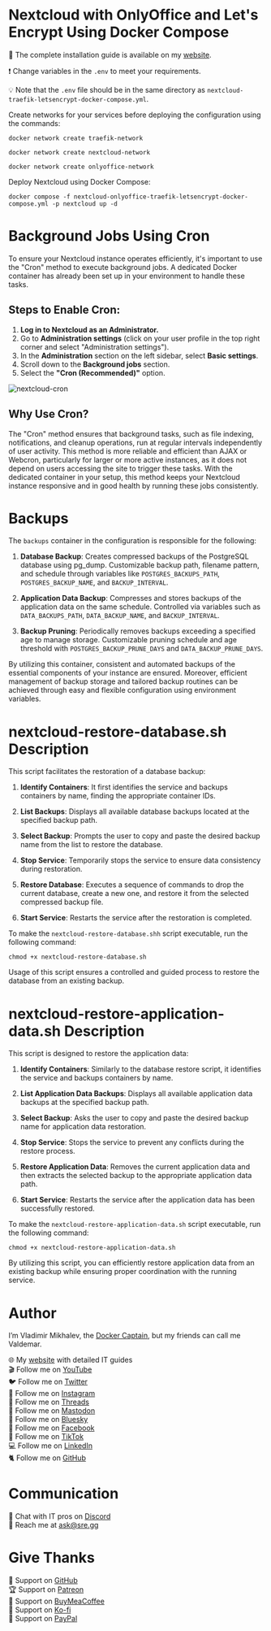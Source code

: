 # Nextcloud with OnlyOffice and Let's Encrypt Using Docker Compose

📙 The complete installation guide is available on my [website](https://www.heyvaldemar.com/install-nextcloud-with-onlyoffice-using-docker-compose/).

❗ Change variables in the `.env` to meet your requirements.

💡 Note that the `.env` file should be in the same directory as `nextcloud-traefik-letsencrypt-docker-compose.yml`.

Create networks for your services before deploying the configuration using the commands:

`docker network create traefik-network`

`docker network create nextcloud-network`

`docker network create onlyoffice-network`

Deploy Nextcloud using Docker Compose:

`docker compose -f nextcloud-onlyoffice-traefik-letsencrypt-docker-compose.yml -p nextcloud up -d`

# Background Jobs Using Cron

To ensure your Nextcloud instance operates efficiently, it's important to use the "Cron" method to execute background jobs. A dedicated Docker container has already been set up in your environment to handle these tasks.

## Steps to Enable Cron:

1. **Log in to Nextcloud as an Administrator.**
2. Go to **Administration settings** (click on your user profile in the top right corner and select "Administration settings").
3. In the **Administration** section on the left sidebar, select **Basic settings**.
4. Scroll down to the **Background jobs** section.
5. Select the **"Cron (Recommended)"** option.

![nextcloud-cron](https://github.com/user-attachments/assets/bf3399ef-c859-499b-b992-fd5d4eeb5f0b)

## Why Use Cron?

The "Cron" method ensures that background tasks, such as file indexing, notifications, and cleanup operations, run at regular intervals independently of user activity. This method is more reliable and efficient than AJAX or Webcron, particularly for larger or more active instances, as it does not depend on users accessing the site to trigger these tasks. With the dedicated container in your setup, this method keeps your Nextcloud instance responsive and in good health by running these jobs consistently.

# Backups

The `backups` container in the configuration is responsible for the following:

1. **Database Backup**: Creates compressed backups of the PostgreSQL database using pg_dump.
Customizable backup path, filename pattern, and schedule through variables like `POSTGRES_BACKUPS_PATH`, `POSTGRES_BACKUP_NAME`, and `BACKUP_INTERVAL`.

2. **Application Data Backup**: Compresses and stores backups of the application data on the same schedule. Controlled via variables such as `DATA_BACKUPS_PATH`, `DATA_BACKUP_NAME`, and `BACKUP_INTERVAL`.

3. **Backup Pruning**: Periodically removes backups exceeding a specified age to manage storage. Customizable pruning schedule and age threshold with `POSTGRES_BACKUP_PRUNE_DAYS` and `DATA_BACKUP_PRUNE_DAYS`.

By utilizing this container, consistent and automated backups of the essential components of your instance are ensured. Moreover, efficient management of backup storage and tailored backup routines can be achieved through easy and flexible configuration using environment variables.

# nextcloud-restore-database.sh Description

This script facilitates the restoration of a database backup:

1. **Identify Containers**: It first identifies the service and backups containers by name, finding the appropriate container IDs.

2. **List Backups**: Displays all available database backups located at the specified backup path.

3. **Select Backup**: Prompts the user to copy and paste the desired backup name from the list to restore the database.

4. **Stop Service**: Temporarily stops the service to ensure data consistency during restoration.

5. **Restore Database**: Executes a sequence of commands to drop the current database, create a new one, and restore it from the selected compressed backup file.

6. **Start Service**: Restarts the service after the restoration is completed.

To make the `nextcloud-restore-database.shh` script executable, run the following command:

`chmod +x nextcloud-restore-database.sh`

Usage of this script ensures a controlled and guided process to restore the database from an existing backup.

# nextcloud-restore-application-data.sh Description

This script is designed to restore the application data:

1. **Identify Containers**: Similarly to the database restore script, it identifies the service and backups containers by name.

2. **List Application Data Backups**: Displays all available application data backups at the specified backup path.

3. **Select Backup**: Asks the user to copy and paste the desired backup name for application data restoration.

4. **Stop Service**: Stops the service to prevent any conflicts during the restore process.

5. **Restore Application Data**: Removes the current application data and then extracts the selected backup to the appropriate application data path.

6. **Start Service**: Restarts the service after the application data has been successfully restored.

To make the `nextcloud-restore-application-data.sh` script executable, run the following command:

`chmod +x nextcloud-restore-application-data.sh`

By utilizing this script, you can efficiently restore application data from an existing backup while ensuring proper coordination with the running service.

# Author

I’m Vladimir Mikhalev, the [Docker Captain](https://www.docker.com/captains/vladimir-mikhalev/), but my friends can call me Valdemar.

🌐 My [website](https://www.heyvaldemar.com/) with detailed IT guides\
🎬 Follow me on [YouTube](https://www.youtube.com/channel/UCf85kQ0u1sYTTTyKVpxrlyQ?sub_confirmation=1)\
🐦 Follow me on [Twitter](https://twitter.com/heyValdemar)\
🎨 Follow me on [Instagram](https://www.instagram.com/heyvaldemar/)\
🧵 Follow me on [Threads](https://www.threads.net/@heyvaldemar)\
🐘 Follow me on [Mastodon](https://mastodon.social/@heyvaldemar)\
🧊 Follow me on [Bluesky](https://bsky.app/profile/heyvaldemar.bsky.social)\
🎸 Follow me on [Facebook](https://www.facebook.com/heyValdemarFB/)\
🎥 Follow me on [TikTok](https://www.tiktok.com/@heyvaldemar)\
💻 Follow me on [LinkedIn](https://www.linkedin.com/in/heyvaldemar/)\
🐈 Follow me on [GitHub](https://github.com/heyvaldemar)

# Communication

👾 Chat with IT pros on [Discord](https://discord.gg/AJQGCCBcqf)\
📧 Reach me at ask@sre.gg

# Give Thanks

💎 Support on [GitHub](https://github.com/sponsors/heyValdemar)\
🏆 Support on [Patreon](https://www.patreon.com/heyValdemar)\
🥤 Support on [BuyMeaCoffee](https://www.buymeacoffee.com/heyValdemar)\
🍪 Support on [Ko-fi](https://ko-fi.com/heyValdemar)\
💖 Support on [PayPal](https://www.paypal.com/paypalme/heyValdemarCOM)
